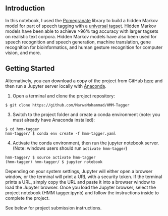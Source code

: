 ## Introduction

In this notebook, I used the [Pomegranate](https://github.com/jmschrei/pomegranate) library to build a hidden Markov model for part of speech tagging with a [universal tagset](http://www.petrovi.de/data/universal.pdf). 
Hidden Markov models have been able to achieve >96% tag accuracy with larger tagsets on realistic text corpora.
Hidden Markov models have also been used for speech recognition and speech generation, machine translation, 
gene recognition for bioinformatics, and human gesture recognition for computer vision, and more.

## Getting Started

Alternatively, you can download a copy of the project from GitHub [here](https://github.com/MarwaMohammad/HMM-Tagger) and then run a Jupyter server locally with [Anaconda](https://www.anaconda.com/download/).

1. Open a terminal and clone the project repository:
```
$ git clone https://github.com/MarwaMohammad/HMM-Tagger
```

3. Switch to the project folder and create a conda environment (note: you must already have Anaconda installed):
```
$ cd hmm-tagger
hmm-tagger/ $ conda env create -f hmm-tagger.yaml
```

4. Activate the conda environment, then run the jupyter notebook server. (Note: windows users should run `activate hmm-tagger`)
```
hmm-tagger/ $ source activate hmm-tagger
(hmm-tagger) hmm-tagger/ $ jupyter notebook
```

Depending on your system settings, Jupyter will either open a browser window, or the terminal will print a URL with a security token. 
If the terminal prints a URL, simply copy the URL and paste it into a browser window to load the Jupyter browser. 
Once you load the Jupyter browser, select the project notebook (HMM tagger.ipynb) and follow the instructions inside to complete the project.

See below for project submission instructions.



